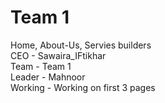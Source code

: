 # Team 1
Home, About-Us, Servies builders
<br>
CEO - Sawaira_IFtikhar
<br>
Team - Team 1 
<br>
Leader - Mahnoor
<br>
Working - Working on first 3 pages